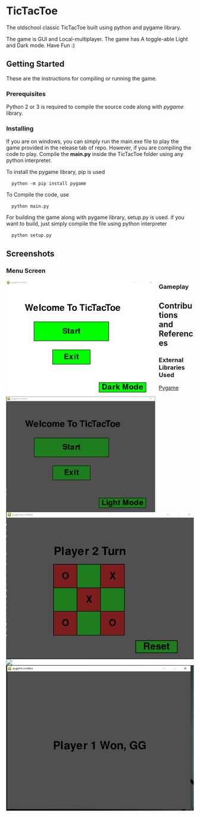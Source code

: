 # TicTacToe
The oldschool classic TicTacToe built using python and pygame library.

The game is GUI and Local-multiplayer.
The game has A toggle-able Light and Dark mode.
Have Fun :)

## Getting Started
These are the instructions for compiling or running the game.

### Prerequisites
Python 2 or 3 is required to compile the source code along with *pygame* library.

### Installing
If you are on windows, you can simply run the main.exe file to play the game provided in the release tab of repo.
However, if you are compiling the code to play.
Compile the **main.py** inside the TicTacToe folder using any python interpreter. 

To install the pygame library, pip is used
```
  python -m pip install pygame
```

To Compile the code, use
```
  python main.py
```
For building the game along with pygame library, setup.py is used.
if you want to build, just simply compile the file using python interpreter
```
  python setup.py
```

## Screenshots
### Menu Screen
<img src="https://github.com/Bhaikko/TicTacToe/blob/master/Screenshots/LighModeMenu.png"
     style="float: left; margin-right: 10px;" width="400"/>
     
<img src="https://github.com/Bhaikko/TicTacToe/blob/master/Screenshots/DarkModeMenu.png"
     style="float: left; margin-right: 10px;" width="400"/>
     
### Gameplay
<img src="https://github.com/Bhaikko/TicTacToe/blob/master/Screenshots/Gameplay.png"
     style="float: left; margin-right: 10px;" />
<img src="https://github.com/Bhaikko/TicTacToe/blob/master/Screenshots/WinnerMoment.png"
     style="float: left; margin-right: 10px;" />
<img src="https://github.com/Bhaikko/TicTacToe/blob/master/Screenshots/WinnerScreen.png"
     style="float: left; margin-right: 10px;" />
     
 
## Contributions and References
### External Libraries Used
[Pygame](https://pygame.org)<br>
